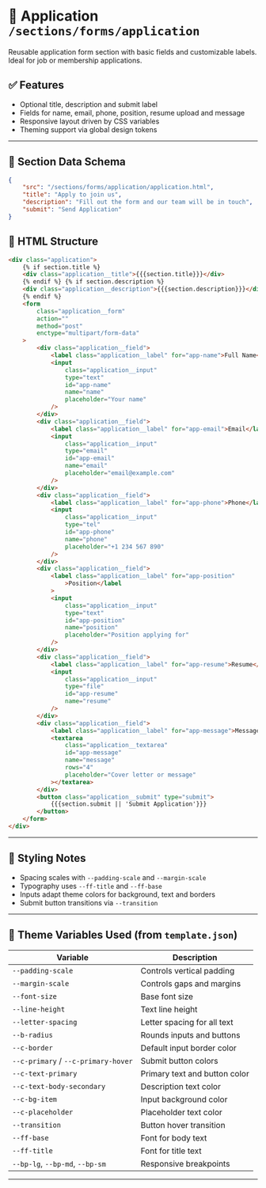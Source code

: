 # 📂 Application `/sections/forms/application`

Reusable application form section with basic fields and customizable labels. Ideal for job or membership applications.

## ✅ Features

-   Optional title, description and submit label
-   Fields for name, email, phone, position, resume upload and message
-   Responsive layout driven by CSS variables
-   Theming support via global design tokens

---

## 🧾 Section Data Schema

```json
{
	"src": "/sections/forms/application/application.html",
	"title": "Apply to join us",
	"description": "Fill out the form and our team will be in touch",
	"submit": "Send Application"
}
```

## 🧱 HTML Structure

```html
<div class="application">
	{% if section.title %}
	<div class="application__title">{{{section.title}}}</div>
	{% endif %} {% if section.description %}
	<div class="application__description">{{{section.description}}}</div>
	{% endif %}
	<form
		class="application__form"
		action=""
		method="post"
		enctype="multipart/form-data"
	>
		<div class="application__field">
			<label class="application__label" for="app-name">Full Name</label>
			<input
				class="application__input"
				type="text"
				id="app-name"
				name="name"
				placeholder="Your name"
			/>
		</div>
		<div class="application__field">
			<label class="application__label" for="app-email">Email</label>
			<input
				class="application__input"
				type="email"
				id="app-email"
				name="email"
				placeholder="email@example.com"
			/>
		</div>
		<div class="application__field">
			<label class="application__label" for="app-phone">Phone</label>
			<input
				class="application__input"
				type="tel"
				id="app-phone"
				name="phone"
				placeholder="+1 234 567 890"
			/>
		</div>
		<div class="application__field">
			<label class="application__label" for="app-position"
				>Position</label
			>
			<input
				class="application__input"
				type="text"
				id="app-position"
				name="position"
				placeholder="Position applying for"
			/>
		</div>
		<div class="application__field">
			<label class="application__label" for="app-resume">Resume</label>
			<input
				class="application__input"
				type="file"
				id="app-resume"
				name="resume"
			/>
		</div>
		<div class="application__field">
			<label class="application__label" for="app-message">Message</label>
			<textarea
				class="application__textarea"
				id="app-message"
				name="message"
				rows="4"
				placeholder="Cover letter or message"
			></textarea>
		</div>
		<button class="application__submit" type="submit">
			{{{section.submit || 'Submit Application'}}}
		</button>
	</form>
</div>
```

---

## 🎨 Styling Notes

-   Spacing scales with `--padding-scale` and `--margin-scale`
-   Typography uses `--ff-title` and `--ff-base`
-   Inputs adapt theme colors for background, text and borders
-   Submit button transitions via `--transition`

---

## 🧩 Theme Variables Used (from `template.json`)

| Variable                            | Description                   |
| ----------------------------------- | ----------------------------- |
| `--padding-scale`                   | Controls vertical padding     |
| `--margin-scale`                    | Controls gaps and margins     |
| `--font-size`                       | Base font size                |
| `--line-height`                     | Text line height              |
| `--letter-spacing`                  | Letter spacing for all text   |
| `--b-radius`                        | Rounds inputs and buttons     |
| `--c-border`                        | Default input border color    |
| `--c-primary` / `--c-primary-hover` | Submit button colors          |
| `--c-text-primary`                  | Primary text and button color |
| `--c-text-body-secondary`           | Description text color        |
| `--c-bg-item`                       | Input background color        |
| `--c-placeholder`                   | Placeholder text color        |
| `--transition`                      | Button hover transition       |
| `--ff-base`                         | Font for body text            |
| `--ff-title`                        | Font for title text           |
| `--bp-lg`, `--bp-md`, `--bp-sm`     | Responsive breakpoints        |

---
